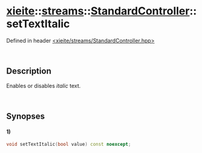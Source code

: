 # [xieite](../../../xieite.md)\:\:[streams](../../../streams.md)\:\:[StandardController](../../StandardController.md)\:\:setTextItalic
Defined in header [<xieite/streams/StandardController.hpp>](../../../../include/xieite/streams/StandardController.hpp)

&nbsp;

## Description
Enables or disables *italic* text.

&nbsp;

## Synopses
#### 1)
```cpp
void setTextItalic(bool value) const noexcept;
```
